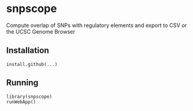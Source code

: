 snpscope
========

Compute overlap of SNPs with regulatory elements and export to CSV or the UCSC Genome Browser

## Installation
	install.github(...)

## Running
	library(snpscope)
	runWebApp()